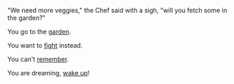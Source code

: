 "We need more veggies," the Chef said with a sigh, "will you fetch some in the garden?"

You go to the [garden](garden/choose.md).

You want to [fight](../../../fight-out/fight-out.md) instead.

You can't [remember](../../../memories/memories.md).

You are dreaming, [wake up](../../../../ground-hog/wakeup.md)!